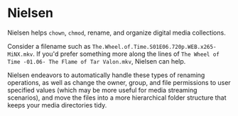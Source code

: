 # Nielsen

Nielsen helps `chown`, `chmod`, rename, and organize digital media collections.

Consider a filename such as `The.Wheel.of.Time.S01E06.720p.WEB.x265-MiNX.mkv`.
If you'd prefer something more along the lines of `The Wheel of Time -01.06-
The Flame of Tar Valon.mkv`, Nielsen can help.

Nielsen endeavors to automatically handle these types of renaming operations,
as well as change the owner, group, and file permissions to user specified
values (which may be more useful for media streaming scenarios), and move the
files into a more hierarchical folder structure that keeps your media
directories tidy.
